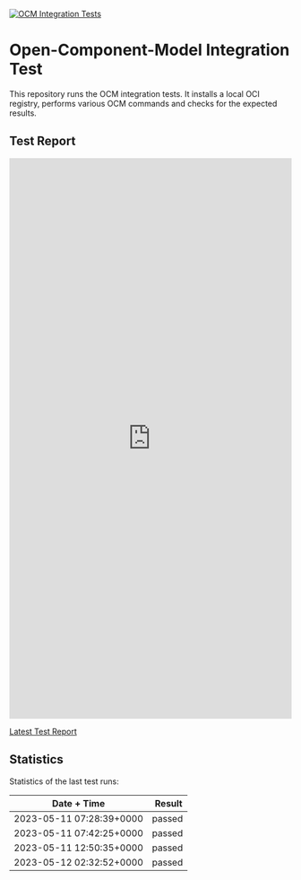 [![OCM Integration Tests](https://github.com/jensh007/testocm/actions/workflows/integrationtest.yaml/badge.svg?branch=main)](https://jensh007.github.io/testocm/report.html)

# Open-Component-Model Integration Test

This repository runs the OCM integration tests. It installs a local OCI registry, performs various OCM commands and checks for the expected results.

## Test Report

<embed type="text/html" src="https://jensh007.github.io/testocm/report.html" width="100%" height="1000">

[Latest Test Report](https://jensh007.github.io/testocm/report.html)

## Statistics

Statistics of the last test runs:

Date + Time | Result
------------|--------
2023-05-11 07:28:39+0000 | passed
2023-05-11 07:42:25+0000 | passed
2023-05-11 12:50:35+0000 | passed
2023-05-12 02:32:52+0000 | passed
